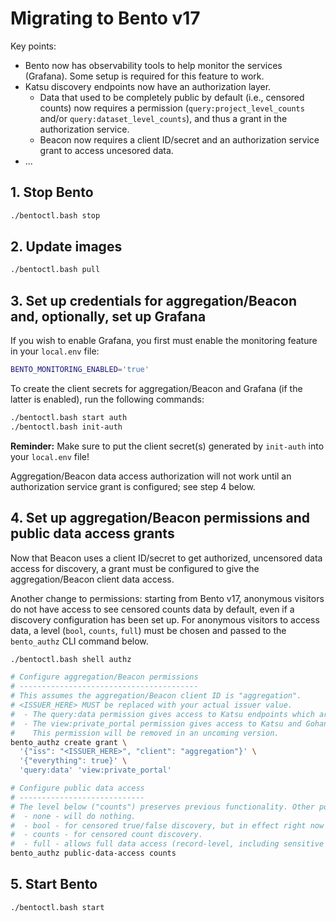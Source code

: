 # Migrating to Bento v17

Key points:

* Bento now has observability tools to help monitor the services (Grafana). Some setup is required for this feature to 
  work.
* Katsu discovery endpoints now have an authorization layer. 
  * Data that used to be completely public by default (i.e., 
    censored counts) now requires a permission (`query:project_level_counts` and/or `query:dataset_level_counts`), and 
    thus a grant in the authorization service. 
  * Beacon now requires a client ID/secret and an authorization service grant to access uncesored data.
* ...


## 1. Stop Bento

```bash
./bentoctl.bash stop
```


## 2. Update images

```bash
./bentoctl.bash pull
```


## 3. Set up credentials for aggregation/Beacon and, optionally, set up Grafana

If you wish to enable Grafana, you first must enable the monitoring feature in your `local.env` file:

```bash
BENTO_MONITORING_ENABLED='true'
```

To create the client secrets for aggregation/Beacon and Grafana (if the latter is enabled), run the following commands:

```bash
./bentoctl.bash start auth
./bentoctl.bash init-auth
```

**Reminder:** Make sure to put the client secret(s) generated by `init-auth` into your `local.env` file!

Aggregation/Beacon data access authorization will not work until an authorization service grant is configured; 
see step 4 below.


## 4. Set up aggregation/Beacon permissions and public data access grants

Now that Beacon uses a client ID/secret to get authorized, uncensored data access for discovery, a grant must be 
configured to give the aggregation/Beacon client data access.

Another change to permissions: starting from Bento v17, anonymous visitors do not have access to see censored counts 
data by default, even if a discovery configuration has been set up. For anonymous visitors to access data, a level 
(`bool`, `counts`, `full`) must be chosen and passed to the `bento_authz` CLI command below.

```bash
./bentoctl.bash shell authz

# Configure aggregation/Beacon permissions
# ----------------------------------------
# This assumes the aggregation/Beacon client ID is "aggregation". 
# <ISSUER_HERE> MUST be replaced with your actual issuer value.
#  - The query:data permission gives access to Katsu endpoints which are properly authz-enabled.
#  - The view:private_portal permission gives access to Katsu and Gohan endpoints where the proxy still manages access.
#    This permission will be removed in an uncoming version.
bento_authz create grant \
  '{"iss": "<ISSUER_HERE>", "client": "aggregation"}' \
  '{"everything": true}' \
  'query:data' 'view:private_portal'

# Configure public data access
# ----------------------------
# The level below ("counts") preserves previous functionality. Other possible options are:
#  - none - will do nothing.
#  - bool - for censored true/false discovery, but in effect right now forbids access.
#  - counts - for censored count discovery.
#  - full - allows full data access (record-level, including sensitive data such as IDs), uncensored counts, etc.
bento_authz public-data-access counts
```


## 5. Start Bento

```bash
./bentoctl.bash start
```
